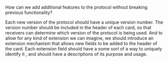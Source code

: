 How can we add additional features to the protocol without breaking previous functionality?
  
   Each new version of the protocol should have a unique version number. The version number should be included in the header of each card, so that receivers can determine which version of the protocol is being used. And to allow for any kind of extension we can imagine, we should introduce an extension mechanism that allows new fields to be added to the header of the card. Each extension field should have a some sort of a way to uniquely identify it , and should have a descriptions of its purpose and usage.
